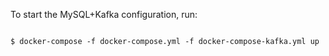 To start the MySQL+Kafka configuration, run:
```$xslt

$ docker-compose -f docker-compose.yml -f docker-compose-kafka.yml up
```